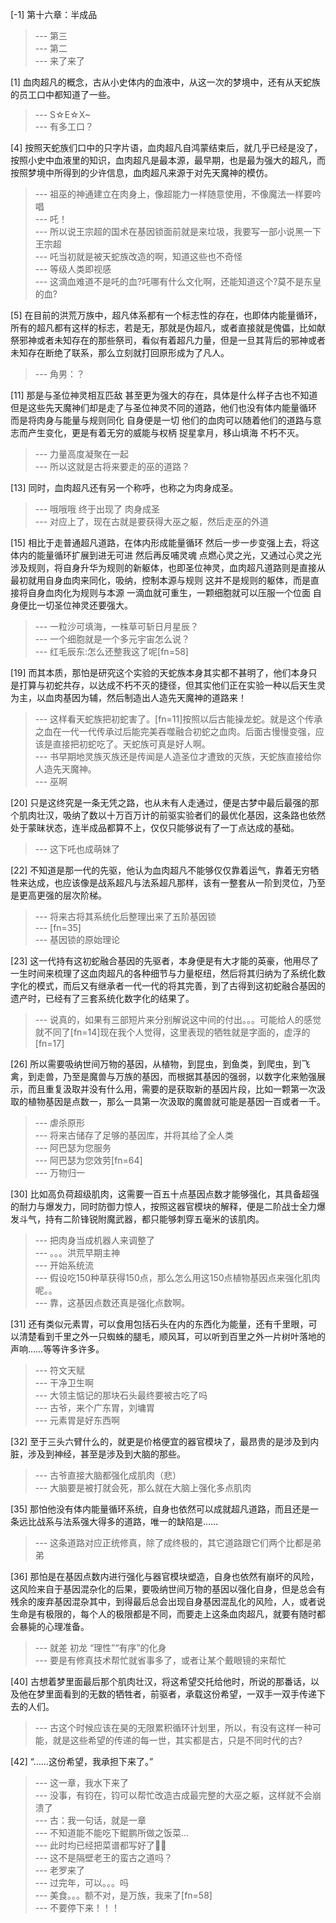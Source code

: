
[-1] 第十六章：半成品
>--- 第三<br>
>--- 第二<br>
>--- 来了来了<br>

[1] 血肉超凡的概念，古从小史体内的血液中，从这一次的梦境中，还有从天蛇族的员工口中都知道了一些。
>--- S☆E☆X~<br>
>--- 有多工口？<br>

[4] 按照天蛇族们口中的只字片语，血肉超凡自鸿蒙结束后，就几乎已经是没了，按照小史中血液里的知识，血肉超凡是最本源，最早期，也是最为强大的超凡，而按照梦境中所得到的少许信息，血肉超凡来源于对先天魔神的模仿。
>--- 祖巫的神通建立在肉身上，像超能力一样随意使用，不像魔法一样要吟唱<br>
>--- 吒！<br>
>--- 所以说王宗超的国术在基因锁面前就是来垃圾，我要写一部小说黑一下王宗超<br>
>--- 吒当初就是被天蛇族改造的啊，知道这些也不奇怪<br>
>--- 等级人类即视感<br>
>--- 这滴血难道不是吒的血?吒哪有什么文化啊，还能知道这个?莫不是东皇的血?<br>

[5] 在目前的洪荒万族中，超凡体系都有一个标志性的存在，也即体内能量循环，所有的超凡都有这样的标志，若是无，那就是伪超凡，或者直接就是傀儡，比如献祭邪神或者未知存在的那些祭司，看似有着超凡力量，但是一旦其背后的邪神或者未知存在断绝了联系，那么立刻就打回原形成为了凡人。
>--- 角男：？<br>

[11] 那是与圣位神灵相互匹敌 甚至更为强大的存在，具体是什么样子古也不知道 但是这些先天魔神们却是走了与圣位神灵不同的道路，他们也没有体内能量循环 而是将肉身与能量与规则同化 自身便是一切 他们的血肉可以随着他们的道路与意志而产生变化，更是有着无穷的威能与权柄 捉星拿月，移山填海 不朽不灭。
>--- 力量高度凝聚在一起<br>
>--- 所以这就是古将来要走的巫的道路？<br>

[13] 同时，血肉超凡还有另一个称呼，也称之为肉身成圣。
>--- 哦哦哦  终于出现了   肉身成圣<br>
>--- 对应上了，现在古就是要获得大巫之躯，然后走巫的外道<br>

[15] 相比于走普通超凡道路，在体内形成能量循环 然后一步一步变强上去，将这体内的能量循环扩展到进无可进 然后再反哺灵魂 点燃心灵之光，又通过心灵之光涉及规则，将自身升华为规则的新躯体，也即圣位神灵，血肉超凡道路则是直接从最初就用自身血肉来同化，吸纳，控制本源与规则 这并不是规则的躯体，而是直接将自身血肉化为规则与本源 一滴血就可重生，一颗细胞就可以压服一个位面 自身便比一切圣位神灵还要强大。
>--- 一粒沙可填海，一株草可斩日月星辰？<br>
>--- 一个细胞就是一个多元宇宙怎么说？<br>
>--- 红毛辰东:怎么还整我这了呢[fn=58]<br>

[19] 而其本质，那怕是研究这个实验的天蛇族本身其实都不甚明了，他们本身只是打算与初蛇共存，以达成不朽不灭的捷径，但其实他们正在实验一种以后天生灵为主，以血肉基因为辅，然后制造出人造先天魔神的道路来！
>--- 这样看天蛇族把初蛇害了。[fn=11]按照以后古能操龙蛇。就是这个传承之血在一代一代传承过后能完美吞噬融合初蛇之血肉。后面古慢慢变强，应该是直接把初蛇吃了。天蛇族可真是好人啊。<br>
>--- 书早期地灵族灭族还是传闻是人造圣位才遭致的灭族，天蛇族直接给你人造先天魔神。<br>
>--- 巫啊<br>

[20] 只是这终究是一条无凭之路，也从未有人走通过，便是古梦中最后最强的那个肌肉壮汉，吸纳了数以十万百万计的前驱实验者们的最优化基因，这条路也依然处于蒙昧状态，连半成品都算不上，仅仅只能够说有了一丁点达成的基础。
>--- 这下吒也成萌妹了<br>

[22] 不知道是那一代的先驱，他认为血肉超凡不能够仅仅靠着运气，靠着无穷牺牲来达成，也应该像是战系超凡与法系超凡那样，该有一整套从一阶到灵位，乃至是更高更强的层次阶梯。
>--- 将来古将其系统化后整理出来了五阶基因锁<br>
>--- [fn=35]<br>
>--- 基因锁的原始理论<br>

[23] 这一代持有这初蛇融合基因的先驱者，本身便是有大才能的英豪，他用尽了一生时间来梳理了这血肉超凡的各种细节与力量枢纽，然后将其归纳为了系统化数字化的模式，而后又有继承者一代一代的将其完善，到了古得到这初蛇融合基因的遗产时，已经有了三套系统化数字化的结果了。
>--- 说真的，如果有三部短片来分别解说这中间的付出。。。可能给人的感觉就不同了[fn=14]现在我个人觉得，这里表现的牺牲就是字面的，虚浮的[fn=17]<br>

[26] 所以需要吸纳世间万物的基因，从植物，到昆虫，到鱼类，到爬虫，到飞禽，到走兽，乃至是魔兽与万族的基因，而根据其基因的强弱，以数字化来勉强展示，而且重复汲取并没有什么用，需要的是获取新的基因片段，比如一颗第一次汲取的植物基因是点数一，那么一具第一次汲取的魔兽就可能是基因一百或者一千。
>--- 虐杀原形<br>
>--- 将来古储存了足够的基因库，并将其给了全人类<br>
>--- 阿巴瑟为您服务<br>
>--- 阿巴瑟为您效劳[fn=64]<br>
>--- 万物归一<br>

[30] 比如高负荷超级肌肉，这需要一百五十点基因点数才能够强化，其具备超强的耐力与爆发力，同时防御力惊人，按照这器官模块的解释，便是二阶战士全力爆发斗气，持有二阶锋锐附魔武器，都只能够刺穿五毫米的该肌肉。
>--- 把肉身当成机器人来调整了<br>
>--- 。。。洪荒早期主神<br>
>--- 开始系统流<br>
>--- 假设吃150种草获得150点，那么怎么用这150点植物基因点来强化肌肉呢。。<br>
>--- 靠，这基因点数还真是强化点数啊。<br>

[31] 还有类似元素胃，可以食用包括石头在内的东西化为能量，还有千里眼，可以清楚看到千里之外一只蜘蛛的腿毛，顺风耳，可以听到百里之外一片树叶落地的声响……等等许多许多。
>--- 符文天赋<br>
>--- 干净卫生啊<br>
>--- 大领主惦记的那块石头最终要被古吃了吗<br>
>--- 古爷，来个广东胃，刘墉胃<br>
>--- 元素胃是好东西啊<br>

[32] 至于三头六臂什么的，就更是价格便宜的器官模块了，最昂贵的是涉及到内脏，涉及到神经，甚至是涉及到大脑的那些。
>--- 古爷直接大脑都强化成肌肉（悲）<br>
>--- 大脑要是被打就会死，那么就在大脑上强化多点肌肉<br>

[35] 那怕他没有体内能量循环系统，自身也依然可以成就超凡道路，而且还是一条远比战系与法系强大得多的道路，唯一的缺陷是……
>--- 这条道路对应正统修真，除了成终极的，其它道路跟它们两个比都是弟弟<br>

[36] 那怕是在基因点数内进行强化与器官模块塑造，自身也依然有崩坏的风险，这风险来自于基因混杂化的后果，要吸纳世间万物的基因以强化自身，但是总会有残余的废弃基因混杂其中，到得最后总会出现自身基因混乱化的风险，人，或者说生命是有极限的，每个人的极限都是不同，而要走上这条血肉超凡，就要有随时都会暴毙的心理准备。
>--- 就差 初龙  “理性”“有序”的化身<br>
>--- 要是有修真技术帮忙就省事多了，或者让某个戴眼镜的来帮忙<br>

[40] 古想着梦里面最后那个肌肉壮汉，将这希望交托给他时，所说的那番话，以及他在梦里面看到的无数的牺牲者，前驱者，承载这份希望，一双手一双手传递下去的人们。
>--- 古这个时候应该在昊的无限累积循环计划里，所以，有没有这样一种可能，就是这些希望的传递的每一世，其实都是古，只是不同时代的古?<br>

[42] “……这份希望，我承担下来了。”
>--- 这一章，我水下来了<br>
>--- 没事，有钧在，钧可以帮忙改造古成最完整的大巫之躯，这样就不会崩溃了<br>
>--- 古：我一句话，就是一章<br>
>--- 不知道能不能吃下鲲鹏所做之饭菜…<br>
>--- 此时均已经把菜谱都写好了👌🏻<br>
>--- 这不是隔壁老王的蛮古之道吗？<br>
>--- 老罗来了<br>
>--- 过完年，可以。。。吗<br>
>--- 美食。。。额不对，是万族，我来了[fn=58]<br>
>--- 不要停下来！！！<br>
